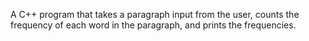 A C++ program that takes a paragraph input from the user, counts the frequency of each word in the paragraph,
and prints the frequencies.
